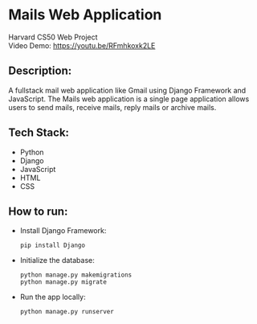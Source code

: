 # Mails Web Application

Harvard CS50 Web Project\
Video Demo: https://youtu.be/RFmhkoxk2LE

## Description:
A fullstack mail web application like Gmail using Django Framework and JavaScript. The Mails web application is a single page application allows users to send mails, receive mails, reply mails or archive mails. 

## Tech Stack:

* Python
* Django
* JavaScript
* HTML
* CSS

## How to run:

* Install Django Framework:
  ```
  pip install Django
  ```
* Initialize the database:
  ```
  python manage.py makemigrations
  python manage.py migrate
  ```
* Run the app locally:
  ```
  python manage.py runserver
  ```

